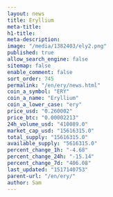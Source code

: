 ```yaml
---
layout: news
title: Eryllium
meta-title: 
h1-title: 
meta-description: 
image: "/media/1382403/ely2.png"
published: true
allow_search_engine: false
sitemap: false
enable_comment: false
sort_order: 745
permalink: "/en/ery/news.html"
coin_a_symbol: "ERY"
coin_a_name: "Eryllium"
coin_a_lower_case: "ery"
price_usd: "0.260002"
price_btc: "0.00002213"
24h_volume_usd: "410089.0"
market_cap_usd: "15616315.0"
total_supply: "15616315.0"
available_supply: "5616315.0"
percent_change_1h: "-4.68"
percent_change_24h: "-15.14"
percent_change_7d: "406.08"
last_updated: "1517140753"
parent-url: "/en/ery/"
author: Sam
---
```


